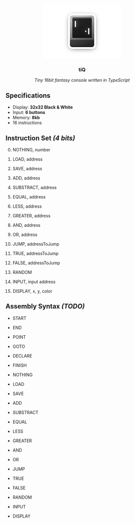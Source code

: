 <p align="center">
	<img src="https://raw.githubusercontent.com/Kirlovon/tiQ/master/assets/logo.png" alt="tiQ Logo" width="256">
</p>

<h3 align="center">tiQ</h3>
<p align="center"><i>Tiny 16bit fantasy console written in TypeScript</i></p>

## Specifications
* Display: **32x32 Black & White**
* Input: **6 buttons**
* Memory: **8kb** 
* 16 instructions

## Instruction Set _(4 bits)_
0. NOTHING, number
1. LOAD, address
2. SAVE, address

3. ADD, address
4. SUBSTRACT, address

5. EQUAL, address
6. LESS, address
7. GREATER, address
8. AND, address
9. OR, address

10. JUMP, addressToJump
11. TRUE, addressToJump
12. FALSE, addressToJump

13. RANDOM
14. INPUT, input address
15. DISPLAY, x, y, color

## Assembly Syntax _(TODO)_
* START
* END

* POINT
* GOTO
* DECLARE
* FINISH

* NOTHING
* LOAD
* SAVE
* ADD
* SUBSTRACT
* EQUAL 
* LESS
* GREATER
* AND
* OR
* JUMP
* TRUE
* FALSE
* RANDOM
* INPUT
* DISPLAY
